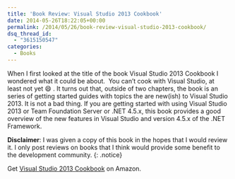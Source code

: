 ```yaml
---
title: 'Book Review: Visual Studio 2013 Cookbook'
date: 2014-05-26T18:22:05+00:00
permalink: /2014/05/26/book-review-visual-studio-2013-cookbook/
dsq_thread_id:
  - "3615150547"
categories:
  - Books
---
```

When I first looked at the title of the book Visual Studio 2013 Cookbook I wondered what it could be about.  You can’t cook with Visual Studio, at least not yet :smile: . It turns out that, outside of two chapters, the book is an series of getting started guides with topics the are new(ish) to Visual Studio 2013\. It is not a bad thing. If you are getting started with using Visual Studio 2013 or Team Foundation Server or .NET 4.5.x, this book provides a good overview of the new features in Visual Studio and version 4.5.x of the .NET Framework.

**Disclaimer**: I was given a copy of this book in the hopes that I would review it. I only post reviews on books that I think would provide some benefit to the development community.
{: .notice}

Get [Visual Studio 2013 Cookbook](http://www.amazon.com/gp/product/1782171967/ref=as_li_tl?ie=UTF8&camp=1789&creative=390957&creativeASIN=1782171967&linkCode=as2&tag=beyondthebasic0e&linkId=E366A2OH33HLPZLY) on Amazon.